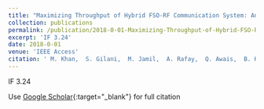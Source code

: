 ```yaml
---
title: "Maximizing Throughput of Hybrid FSO-RF Communication System: An Algorithm"
collection: publications
permalink: /publication/2018-0-01-Maximizing-Throughput-of-Hybrid-FSO-RF-Communication-System-An-Algorithm
excerpt: 'IF 3.24'
date: 2018-0-01
venue: 'IEEE Access'
citation: ' M. Khan,  S. Gilani,  M. Jamil,  A. Rafay,  Q. Awais,  B. Khawaja,  M. Uzair,  A. Malik, &quot;Maximizing Throughput of Hybrid FSO-RF Communication System: An Algorithm.&quot; IEEE Access, 2018.'
---
```

IF 3.24

Use [Google Scholar](https://scholar.google.com/scholar?q=Maximizing+Throughput+of+Hybrid+FSO+RF+Communication+System:+An+Algorithm){:target="_blank"} for full citation